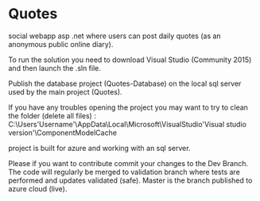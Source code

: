 # Quotes
social webapp asp .net where users can post daily quotes (as an anonymous public online diary).

To run the solution you need to download Visual Studio (Community 2015) and then launch the .sln file.

Publish the database project (Quotes-Database) on the local sql server used by the main project (Quotes).

If you have any troubles opening the project you may want to try to clean the folder (delete all files) : 
C:\Users\'Username'\AppData\Local\Microsoft\VisualStudio\'Visual studio version'\ComponentModelCache

project is built for azure and working with an sql server.

Please if you want to contribute commit your changes to the Dev Branch.
The code will regularly be merged to validation branch where tests are performed and updates validated (safe).
Master is the branch published to azure cloud (live).

